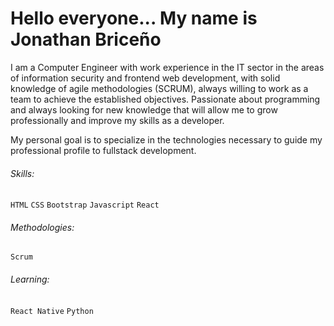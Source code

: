 # Hello everyone... My name is Jonathan Briceño

I am a Computer Engineer with work experience in the IT sector in the areas of information security and frontend web development, with solid
knowledge of agile methodologies (SCRUM), always willing to work as a team to achieve the established objectives. Passionate about
programming and always looking for new knowledge that will allow me to grow professionally and improve my skills as a developer.

My personal goal is to specialize in the technologies necessary to guide my professional profile to fullstack development.

###### Skills:
`HTML` `CSS` `Bootstrap` `Javascript` `React`

###### Methodologies:
`Scrum`

###### Learning:
`React Native` `Python`

